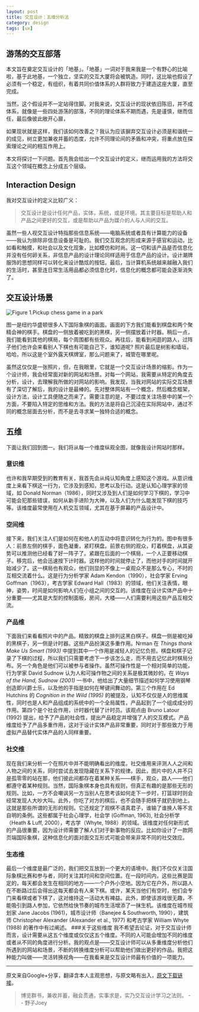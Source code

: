 ```yaml
---
layout: post
title: 交互设计：五维分析法
category: design
tags: [ux]
---
```


## 游荡的交互部落

本文旨在奠定交互设计的「地基」。「地基」一词对于我来我是一个有野心的比喻啦，基于此地基，一个独立，坚实的交互大厦将会被筑造。同时，这比喻也假设了必须有一个稳定，有组织，有着共同价值体系的人群将致力于建造这座大厦，直至完成。

当然，这个假设并不一定站得住脚。对我来说，交互设计的现状依旧陈旧，并不成体系，就像是一些四处游荡的部落，不同的理论体系不期而遇，先是谨慎，继而信任，最后像彼此敞开心扉，

如果现状就是这样，我们该如何改善之？我认为应该摒弃交互设计必须是和谐统一的成见，树立更加兼收并蓄的态度，允许不同理论间的矛盾和冲突，将重点放在探索理论之间的相互作用上。

本文将探讨一下问题。首先我会给出一个交互设计的定义，继而运用我的方法将交互这个领域在概念上分成五个层级。

## Interaction Design

我对交互设计的定义比较广义：

> 交互设计是设计任何产品，实体，系统，或是环境。其主要目标是帮助人和产品之间更好的交互，或是帮助以产品为媒介的人与人间的交互。

虽然一些人视交互设计特指那些信息系统——电脑系统或者具有计算能力的设备——我认为排除非信息设备是可耻的。我们交互观念的形成来源于感官和运动，比如看和触摸，和社会以及文化现象，比如模仿和时尚。这一切和该产品是否信息化并没有任何卵关系，非信息产品的设计理论同样适用于信息产品的设计。设计潮牌服饰的思想同样可以转化来设计酷炫的按钮。最后，当计算机系统越来越融入我们的生活时，甚至连日常生活用品都必须信息化时，信息化的概念都可能会逐渐消失了。

## 交互设计场景

![Figure 1.Pickup chess game in a park](http://7xoj81.com1.z0.glb.clouddn.com/2015-09-16-1.png)

图一是纽约华盛顿很多人下国际象棋的画面。画面的下方我们能看到棋盘和两个聚精会神的棋手。棋盘的一侧放着被吃到的黑棋，另一侧摆放着计时器。稍后一点，我们能看到其他的棋局，每个周围都有些观众。再往后，能看到闲逛的路人，过阵子他们也许会来看别人下棋也有可能自己下，谁知道呢? 照片最后是树影和墙垣，哈哈，所以这是个室外露天棋牌室，那么问题来了，城管在哪里呢。

虽然这仅仅是一张照片，但，在我眼里，它就是一个交互设计场景的缩影。作为一个设计师，我会经常面对新的网站和场景。对每一个网站，我需要从特定的角度去分析，设计，去理解我所做的对网站的影响。我发现，当我对网站的实际交互场景有了深切了解后，我的设计是最棒的。先对整体网站有一个概念，然后概念框架，设计方法，设计工具便随之而来了。需要注意的是，不要过度关注场景中的某一个方面，不要陷入特定的思维和方法。我的方法是将自己沉浸在实际网站中，通过不同的概念层面去分析，而不是去寻求某一独特合适的概念。

## 五维

下面让我们回到图一。我们将从每一个维度纵观全图，就像我设计网站时那样。

### 意识维

也许和我早期受到的教育有关，我首先会从纯认知角度上感知这个游戏。从意识维度上来看下棋这一行为，它涉及到感知，思考以及行动。这是认知心理学家的领域，如 Donald Norman（1986），同时又涉及到人们是如何学习下棋的，学习中可能会犯那些错误，如何从新手进阶为大神，以及人们为什么能发现下棋的技巧等。该维度最常使用在人机交互领域，尤其在基于屏幕的产品设计中。

### 空间维

接下来，我们关注人们是如何在和他人的互动中将意识转化为行为的。图中有很多人：前景左侧的棋手，面色凝重，紧盯棋盘。前景右侧的观众，盯着棋盘，从其姿势可以推测他已经看了好一阵子了。紧跟在后面的一个棋局，一个人正要移动棋子。移完后，他会迅速按下计时器。这样他的时间就停止了，而他对手的时间就开始减少了。这一棋局也有观众，他们则显的不像上一桌观众不是那么专心，不时的互相交流着什么。这是行为分析学家 Adam Kendon（1990），社会学家 Erving Goffman（1963），考古学家 Edward Hall（1983）的领域，他们关注表情，眼神，姿势，时间是如何影响人们在小组之间的交互的。该维度在设计实体产品中十分重要——尤其是大型的控制面板，房间，大楼——人们需要利用这些产品互相交流。

### 产品维
下面我们来看看照片中的产品。精致的棋盘上排列这黑白棋子。棋盘一侧是被吃掉的黑棋子，另一侧是计时器。这些产品扮演这多重作用。Nrman 在 *Things thank Make Us Smart (1993)* 中提到其中一个作用是减轻人的记忆负担。棋盘和棋子记录了下棋的过程，所以我们只需要考虑下一步该怎么走，而不用去记忆此时棋局分布。另一个角色是他们可以被参与者操作。虽然可操作性是一个相对简单的功能，行为学家 David Sudnow 认为人和可操作物之间的关系是极其微妙的。在 *Ways of the Hand, Sudnow (2001)* 一书中，他给出了大量细节描述如何学习使用钢琴创造即兴爵士乐，以及他的手指是如何在琴键间舞动的。第三个作用在 Ed Hutchins 的 *Cognition in the Wild (1995)* 的被提及，认知不仅仅是人的思维属性，同时也是人和产品组成的系统中的一个全局属性，产品起到了一个组成成分的作用。第四个是个社会作用，计时器代替了计时员。该观点由 Bruno Latour (1992) 提出，给予了产品的社会性，提出产品稳定并增强了人的交互模式。产品维度给予了产品多重作用，这对于设计实体产品非常重要，同时对于那些致力于用虚拟产品替代实体产品的人同样重要。

### 社交维

现在我们来分析一个在照片中并不能明确看出的维度。社交维用来评测人人之间和人物之间的关系，同时尝试去发现隐藏在关系下的规律。因此，图片中的人并不只是孤零零的站在那，他们彼此间都存在着某种关系——棋手，观众，路人——他们都遵守着某种规则。当然，国际象棋本身也具有规则，但真正有趣的是那些无形的规则。比如，一方不会嘲讽另一方当别人在思考该如何走下一步时，打篮球时则会经常发现人大吵大叫。此外，你吃了对方的棋后，也不会随手把棋子就扔到地上。这就是那些所谓的无形的规则。它还规定了观棋不语真君子，谁输了谁换人等不言自明的条例。这些都属于社会心理学，社会学 (Goffman, 1963), 社会分析学（Heath & Luff, 2000），考古学（Whyte, 1988）的领域。该维度对任何新形式的产品很重要，因为设计师需要了解人们对于新事物的反应。比如你设计了一款网页端国际象棋，这种信息化的面对面交互形式可能会带来非常不同的社交效应。

### 生态维

最后一个维度是最广泛的，我们把交互放到一个更大的语境中。我们不仅仅关注国际象棋比赛和参与者，同时关注其时间和空间位置。在一段时间内，这些比赛是固定的，每天都会发生在相同的地方——一个户外小空地。因为它在户外，所以路人在不断路过后会得出这每天都会有人来下棋。或许，某天当他们有空时，他们会专门来看棋或者下棋了，这对维持这一活动大有裨益。此外，即使该游戏很无趣，不能吸引到路人参加，它依然给快节奏的城市生活增添了一抹生机。该维度在城市规划家 Jane Jacobs (1961)，城市设计师（Banejee & Southworth, 1990），建筑师 Christopher Alexander (Alexander et al., 1977) 和考古学家 William Whyte (1988) 的著作中有过阐述。
###关于这些维度
我不希望去论证，对于交互设计师而言，设计需要从这五个维度或仅仅这五个维度。不同的人可能会增加不同的维度或者从不同的角度进行分析。我的观点是——交互设计师可以从多重维度分析他们所遇到的网站和场景，不断的转换维度分析可以帮助他们做出更好的作品。我把这种能力叫做——灵活转换视角——在我看来是交互设计师最有价值的一项能力。

***

原文来自Google+分享，翻译含本人主观思想，与原文略有出入，[原文下载链接](http://pan.baidu.com/s/1c0DblNM)。
> 博览群书，兼收并蓄，融会贯通，实事求是，实乃交互设计学习之法则。
-- 野子Joey